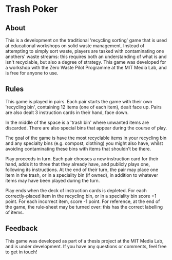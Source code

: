 # Trash Poker

## About
This is a development on the traditional 'recycling sorting' game that is used at educational workshops on solid waste management. Instead of attempting to simply sort waste, players are tasked with contaminating one anothers' waste streams: this requires both an understanding of what is and isn't recyclable, but also a degree of strategy. This game was developed for a workshop with the Zero Waste Pilot Programme at the MIT Media Lab, and is free for anyone to use. 


## Rules

This game is played in pairs. Each pair starts the game with their own 'recycling bin', containing 12 items (one of each item), dealt face up. Pairs are also dealt 3 instruction cards in their hand, face down.

In the middle of the space is a 'trash bin' where unwanted items are discarded. There are also special bins that appear during the course of play.

The goal of the game is have the most recyclable items in your recycling bin and any specialty bins (e.g. compost, clothing) you might also have, whilst avoiding contaminating these bins with items that shouldn’t be there.

Play proceeds in turn. Each pair chooses a new instruction card for their hand, adds it to three that they
already have, and publicly plays one, following its instructions. At the end of their turn, the pair may place one item in the trash, or in a speciality bin (if owned), in addition to whatever items may have been played during the turn.

Play ends when the deck of instruction cards is depleted. For each correctly-placed item in the recycling bin, or in a speciality bin score +1 point. For each incorrect item, score -1 point. For reference, at the end of the game, the rule-sheet may be turned over: this has the correct labelling of items.

## Feedback

This game was developed as part of a thesis project at the MIT Media Lab, and is under development. If you have any questions or comments, feel free to get in touch!
